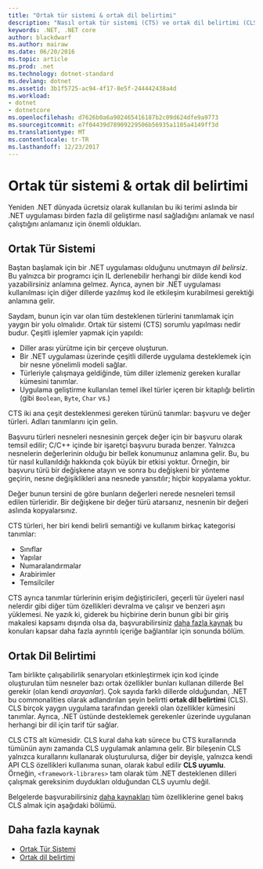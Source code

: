```yaml
---
title: "Ortak tür sistemi & ortak dil belirtimi"
description: "Nasıl ortak tür sistemi (CTS) ve ortak dil belirtimi (CLS), birden fazla dili desteklemek .NET için olası hale öğrenin."
keywords: .NET, .NET core
author: blackdwarf
ms.author: mairaw
ms.date: 06/20/2016
ms.topic: article
ms.prod: .net
ms.technology: dotnet-standard
ms.devlang: dotnet
ms.assetid: 3b1f5725-ac94-4f17-8e5f-244442438a4d
ms.workload:
- dotnet
- dotnetcore
ms.openlocfilehash: d7626b0a6a902465416187b2c09d624dfe9a9773
ms.sourcegitcommit: e7f04439d78909229506b56935a1105a4149ff3d
ms.translationtype: MT
ms.contentlocale: tr-TR
ms.lasthandoff: 12/23/2017
---
```

# <a name="common-type-system--common-language-specification"></a>Ortak tür sistemi & ortak dil belirtimi

Yeniden .NET dünyada ücretsiz olarak kullanılan bu iki terimi aslında bir .NET uygulaması birden fazla dil geliştirme nasıl sağladığını anlamak ve nasıl çalıştığını anlamanız için önemli oldukları.

## <a name="common-type-system"></a>Ortak Tür Sistemi

Baştan başlamak için bir .NET uygulaması olduğunu unutmayın _dil belirsiz_. Bu yalnızca bir programcı için IL derlenebilir herhangi bir dilde kendi kod yazabilirsiniz anlamına gelmez. Ayrıca, aynen bir .NET uygulaması kullanılması için diğer dillerde yazılmış kod ile etkileşim kurabilmesi gerektiği anlamına gelir.

Saydam, bunun için var olan tüm desteklenen türlerini tanımlamak için yaygın bir yolu olmalıdır. Ortak tür sistemi (CTS) sorumlu yapılması nedir budur. Çeşitli işlemler yapmak için yapıldı:

*   Diller arası yürütme için bir çerçeve oluşturun.
*   Bir .NET uygulaması üzerinde çeşitli dillerde uygulama desteklemek için bir nesne yönelimli modeli sağlar.
*   Türleriyle çalışmaya geldiğinde, tüm diller izlemeniz gereken kurallar kümesini tanımlar.
*   Uygulama geliştirme kullanılan temel ilkel türler içeren bir kitaplığı belirtin (gibi `Boolean`, `Byte`, `Char` vs.)

CTS iki ana çeşit desteklenmesi gereken türünü tanımlar: başvuru ve değer türleri. Adları tanımlarını için gelin.

Başvuru türleri nesneleri nesnesinin gerçek değer için bir başvuru olarak temsil edilir; C/C++ içinde bir işaretçi başvuru burada benzer. Yalnızca nesnelerin değerlerinin olduğu bir bellek konumunuz anlamına gelir. Bu, bu tür nasıl kullanıldığı hakkında çok büyük bir etkisi yoktur. Örneğin, bir başvuru türü bir değişkene atayın ve sonra bu değişkeni bir yönteme geçirin, nesne değişiklikleri ana nesnede yansıtılır; hiçbir kopyalama yoktur.

Değer bunun tersini de göre bunların değerleri nerede nesneleri temsil edilen türleridir. Bir değişkene bir değer türü atarsanız, nesnenin bir değeri aslında kopyalarsınız.

CTS türleri, her biri kendi belirli semantiği ve kullanım birkaç kategorisi tanımlar:

*   Sınıflar
*   Yapılar
*   Numaralandırmalar
*   Arabirimler
*   Temsilciler

CTS ayrıca tanımlar türlerinin erişim değiştiricileri, geçerli tür üyeleri nasıl nelerdir gibi diğer tüm özellikleri devralma ve çalışır ve benzeri aşırı yüklemesi. Ne yazık ki, giderek bu hiçbirine derin bunun gibi bir giriş makalesi kapsamı dışında olsa da, başvurabilirsiniz [daha fazla kaynak](#more-resources) bu konuları kapsar daha fazla ayrıntılı içeriğe bağlantılar için sonunda bölüm.

## <a name="common-language-specification"></a>Ortak Dil Belirtimi

Tam birlikte çalışabilirlik senaryoları etkinleştirmek için kod içinde oluşturulan tüm nesneler bazı ortak özellikler bunları kullanan dillerde Bel gerekir (olan kendi _arayanlar_). Çok sayıda farklı dillerde olduğundan, .NET bu commonalities olarak adlandırılan şeyin belirtti **ortak dil belirtimi** (CLS). CLS birçok yaygın uygulama tarafından gerekli olan özellikler kümesini tanımlar. Ayrıca, .NET üstünde desteklemek gerekenler üzerinde uygulanan herhangi bir dil için tarif tür sağlar.

CLS CTS alt kümesidir. CLS kural daha katı sürece bu CTS kurallarında tümünün aynı zamanda CLS uygulamak anlamına gelir. Bir bileşenin CLS yalnızca kurallarını kullanarak oluşturulursa, diğer bir deyişle, yalnızca kendi API CLS özellikleri kullanıma sunan, olarak kabul edilir **CLS uyumlu**. Örneğin, `<framework-librares>` tam olarak tüm .NET desteklenen dilleri çalışmak gereksinim duydukları olduğundan CLS uyumlu değil.

Belgelerde başvurabilirsiniz [daha kaynakları](#more-resources) tüm özelliklerine genel bakış CLS almak için aşağıdaki bölümü.

## <a name="more-resources"></a>Daha fazla kaynak

*   [Ortak Tür Sistemi](./base-types/common-type-system.md)
*   [Ortak dil belirtimi](language-independence-and-language-independent-components.md)
